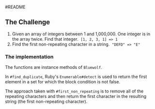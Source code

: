 #README

## The Challenge

1. Given an array of integers between 1 and 1,000,000. One integer is in the array twice. Find that integer.  `[1, 2, 3, 1] => 1` 
2. Find the first non-repeating character in a string.  `"DEFD" => "E"`

### The implementation

The functions are instance methods of `Bluewolf`.

In `#find_duplicate`, Ruby's `Enumerable#detect` is used to return the first element in a set for which the block condition is not false.

The approach taken with `#first_non_repeating` is to remove all of the repeating characters and then return the first character in the resulting string (the first non-repeating character).